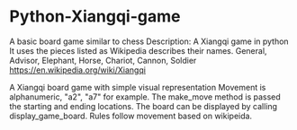 # Python-Xiangqi-game
A basic board game similar to chess
Description: A Xiangqi game in python
It uses the pieces listed as Wikipedia describes their names.
General, Advisor, Elephant, Horse, Chariot, Cannon, Soldier
https://en.wikipedia.org/wiki/Xiangqi

A Xiangqi board game with simple visual representation
Movement is alphanumeric, "a2", "a7" for example. The make_move method is passed the starting and ending locations.
The board can be displayed by calling display_game_board.
Rules follow movement based on wikipeida.
